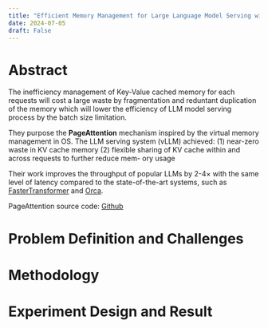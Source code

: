 ```yaml
---
title: "Efficient Memory Management for Large Language Model Serving with PagedAttention"
date: 2024-07-05
draft: False
---
```


# Abstract
The inefficiency management of Key-Value cached memory for each requests will cost a large waste by fragmentation and reduntant duplication of the memory which will lower the efficiency of LLM model serving process by the batch size limitation.

They purpose the **PageAttention** mechanism inspired by the virtual memory management in OS. The LLM serving system (vLLM) achieved:
(1) near-zero waste in KV cache memory
(2) flexible sharing of KV cache within and across requests to further reduce mem- ory usage

Their work improves the throughput of popular LLMs by 2-4× with the same level of latency compared to the state-of-the-art systems, such as [FasterTransformer](https://github.com/NVIDIA/FasterTransformer) and [Orca](https://www.usenix.org/conference/osdi22/presentation/yu).

PageAttention source code: [Github]( https://github.com/vllm-project/vllm)

# Problem Definition and Challenges

# Methodology

# Experiment Design and Result